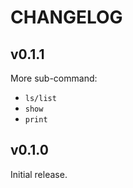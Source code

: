 # CHANGELOG

## v0.1.1

More sub-command:

- `ls/list`
- `show`
- `print`

## v0.1.0

Initial release.
